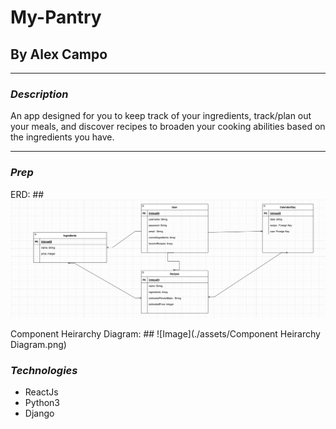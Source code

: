 # My-Pantry

## By Alex Campo

---

### **_Description_**

An app designed for you to keep track of your ingredients, track/plan out your meals, and discover recipes to broaden your cooking abilities based on the ingredients you have.

---

### **_Prep_**

ERD: ## ![Image](./assets/ERD.png) 

Component Heirarchy Diagram: ## ![Image](./assets/Component Heirarchy Diagram.png)

### ***_Technologies_***

- ReactJs
- Python3
- Django
